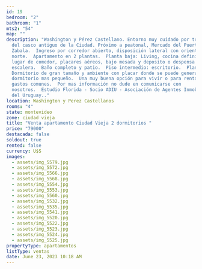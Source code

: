 ```yaml
---
id: 19
bedroom: "2"
bathroom: "1"
mts2: "54"
map: ""
description: "Washington y Pérez Castellano. Entorno muy cuidado por tratarse
  del casco antiguo de la Ciudad. Próximo a peatonal, Mercado del Puerto y Plaza
  Zabala.  Ingreso por corredor abierto, disposición lateral con orientación
  norte.  Apartamento en 2 plantas.  Planta baja: Living, cocina definida con
  lugar de comedor, placares aéreos, bajo mesada y deposito o despensa bajo
  escalera.  Baño completo y patio.  Piso intermedio: escritorio.  Planta alta:
  Dormitorio de gran tamaño y ambiente con placar donde se puede generar otro
  dormitorio mas pequeño.  Una muy buena opción para vivir o para renta, no paga
  gastos comunes.  Por mas información no dude en comunicarse con
  nosotros.  Estudio Florida - Socio ADIU - Asociación de Agentes Inmobiliarios
  del Uruguay.."
location: Washington y Perez Castellanos
rooms: "4"
state: montevideo
zone: ciudad vieja
title: "Venta apartamento Ciudad Vieja 2 dormitorios "
price: "79000"
destacada: false
soldout: true
rented: false
currency: U$S
images:
  - assets/img_5579.jpg
  - assets/img_5572.jpg
  - assets/img_5566.jpg
  - assets/img_5568.jpg
  - assets/img_5554.jpg
  - assets/img_5553.jpg
  - assets/img_5560.jpg
  - assets/img_5532.jpg
  - assets/img_5535.jpg
  - assets/img_5541.jpg
  - assets/img_5520.jpg
  - assets/img_5522.jpg
  - assets/img_5523.jpg
  - assets/img_5524.jpg
  - assets/img_5525.jpg
propertyType: apartamentos
listType: ventas
date: June 23, 2023 10:18 AM
---
```


